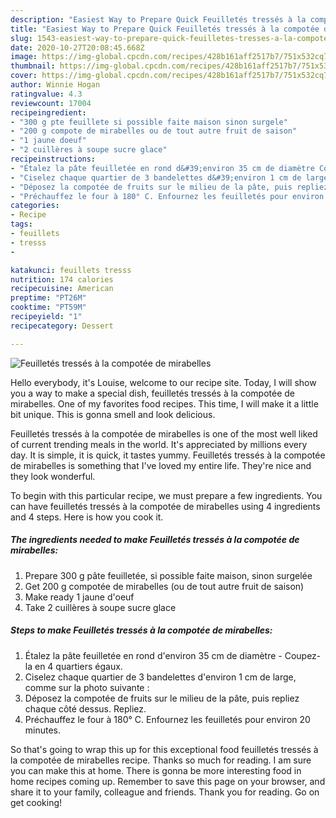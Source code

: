 ```yaml
---
description: "Easiest Way to Prepare Quick Feuilletés tressés à la compotée de mirabelles"
title: "Easiest Way to Prepare Quick Feuilletés tressés à la compotée de mirabelles"
slug: 1543-easiest-way-to-prepare-quick-feuilletes-tresses-a-la-compotee-de-mirabelles
date: 2020-10-27T20:08:45.668Z
image: https://img-global.cpcdn.com/recipes/428b161aff2517b7/751x532cq70/feuilletes-tresses-a-la-compotee-de-mirabelles-photo-principale-de-la-recette.jpg
thumbnail: https://img-global.cpcdn.com/recipes/428b161aff2517b7/751x532cq70/feuilletes-tresses-a-la-compotee-de-mirabelles-photo-principale-de-la-recette.jpg
cover: https://img-global.cpcdn.com/recipes/428b161aff2517b7/751x532cq70/feuilletes-tresses-a-la-compotee-de-mirabelles-photo-principale-de-la-recette.jpg
author: Winnie Hogan
ratingvalue: 4.3
reviewcount: 17004
recipeingredient:
- "300 g pte feuillete si possible faite maison sinon surgele"
- "200 g compote de mirabelles ou de tout autre fruit de saison"
- "1 jaune doeuf"
- "2 cuillères à soupe sucre glace"
recipeinstructions:
- "Étalez la pâte feuilletée en rond d&#39;environ 35 cm de diamètre Coupez-la en 4 quartiers égaux."
- "Ciselez chaque quartier de 3 bandelettes d&#39;environ 1 cm de large, comme sur la photo suivante :"
- "Déposez la compotée de fruits sur le milieu de la pâte, puis repliez chaque côté dessus. Repliez."
- "Préchauffez le four à 180° C. Enfournez les feuilletés pour environ 20 minutes."
categories:
- Recipe
tags:
- feuillets
- tresss
- 

katakunci: feuillets tresss  
nutrition: 174 calories
recipecuisine: American
preptime: "PT26M"
cooktime: "PT59M"
recipeyield: "1"
recipecategory: Dessert

---
```



![Feuilletés tressés à la compotée de mirabelles](https://img-global.cpcdn.com/recipes/428b161aff2517b7/751x532cq70/feuilletes-tresses-a-la-compotee-de-mirabelles-photo-principale-de-la-recette.jpg)

Hello everybody, it's Louise, welcome to our recipe site. Today, I will show you a way to make a special dish, feuilletés tressés à la compotée de mirabelles. One of my favorites food recipes. This time, I will make it a little bit unique. This is gonna smell and look delicious.

Feuilletés tressés à la compotée de mirabelles is one of the most well liked of current trending meals in the world. It's appreciated by millions every day. It is simple, it is quick, it tastes yummy. Feuilletés tressés à la compotée de mirabelles is something that I've loved my entire life. They're nice and they look wonderful.




To begin with this particular recipe, we must prepare a few ingredients. You can have feuilletés tressés à la compotée de mirabelles using 4 ingredients and 4 steps. Here is how you cook it.

<!--inarticleads1-->

##### The ingredients needed to make Feuilletés tressés à la compotée de mirabelles:

1. Prepare 300 g pâte feuilletée, si possible faite maison, sinon surgelée
1. Get 200 g compotée de mirabelles (ou de tout autre fruit de saison)
1. Make ready 1 jaune d&#39;oeuf
1. Take 2 cuillères à soupe sucre glace




<!--inarticleads2-->

##### Steps to make Feuilletés tressés à la compotée de mirabelles:

1. Étalez la pâte feuilletée en rond d&#39;environ 35 cm de diamètre - Coupez-la en 4 quartiers égaux.
1. Ciselez chaque quartier de 3 bandelettes d&#39;environ 1 cm de large, comme sur la photo suivante :
1. Déposez la compotée de fruits sur le milieu de la pâte, puis repliez chaque côté dessus. Repliez.
1. Préchauffez le four à 180° C. Enfournez les feuilletés pour environ 20 minutes.




So that's going to wrap this up for this exceptional food feuilletés tressés à la compotée de mirabelles recipe. Thanks so much for reading. I am sure you can make this at home. There is gonna be more interesting food in home recipes coming up. Remember to save this page on your browser, and share it to your family, colleague and friends. Thank you for reading. Go on get cooking!
